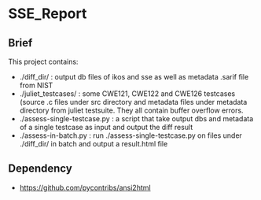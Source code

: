 # SSE_Report
## Brief
This project contains:
- ./diff_dir/ : output db files of ikos and sse as well as metadata .sarif file from NIST
- ./juliet_testcases/ : some CWE121, CWE122 and CWE126 testcases (source .c files under src directory and metadata files under metadata directory from juliet testsuite. They all contain buffer overflow errors.
- ./assess-single-testcase.py : a script that take output dbs and metadata of a single testcase as input and output the diff result
- ./assess-in-batch.py : run ./assess-single-testcase.py on files under ./diff_dir/ in batch and output a result.html file

## Dependency
- https://github.com/pycontribs/ansi2html
